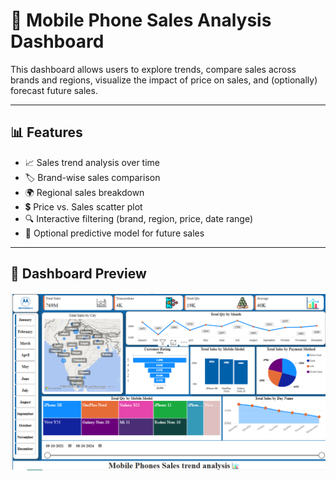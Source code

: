 # 📱 Mobile Phone Sales Analysis Dashboard

This dashboard allows users to explore trends, compare sales across brands and regions, visualize the impact of price on sales, and (optionally) forecast future sales.

---

## 📊 Features

- 📈 Sales trend analysis over time
- 🏷️ Brand-wise sales comparison
- 🌍 Regional sales breakdown
- 💲 Price vs. Sales scatter plot
- 🔍 Interactive filtering (brand, region, price, date range)
- 🤖 Optional predictive model for future sales

---
## 📸 Dashboard Preview

![Mobile Sales Dashboard Screenshot](https://github.com/Rohit01101995/Mobile-Phone-Sales-Analysis-Dashboard/blob/main/Mobile%20Phone%20Sales%20Analysis.png)



